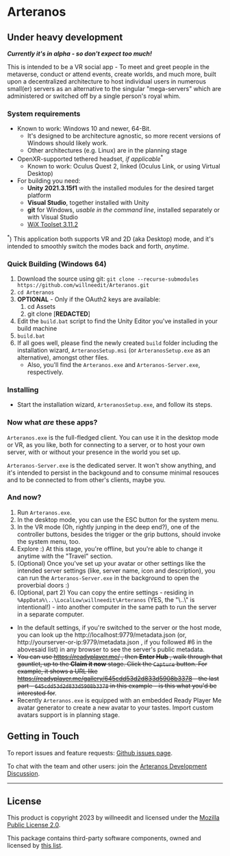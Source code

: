 # Arteranos

## Under heavy development
__*Currently it's in alpha - so don't expect too much!*__

This is intended to be a VR social app - To meet and greet people in the metaverse, conduct or attend events, create worlds, and much more, built upon a decentralized architecture to host individual users in numerous small(er) servers as an alternative to the singular "mega-servers" which are administered or switched off by a single person's royal whim.

### System requirements

- Known to work: Windows 10 and newer, 64-Bit.
  - It's designed to be architecture agnostic, so more recent versions of Windows should likely work.
  - Other architectures (e.g. Linux) are in the planning stage
- OpenXR-supported tethered headset, _if applicable_<sup>*</sup>
  - Known to work: Oculus Quest 2, linked (Oculus Link, or using Virtual Desktop)
- For building you need:
  - **Unity 2021.3.15f1** with the installed modules for the desired target platform
  - **Visual Studio**, together installed with Unity
  - **git** for Windows, _usable in the command line_, installed separately or with Visual Studio
  - [WiX Toolset 3.11.2](https://github.com/wixtoolset/wix3/releases/tag/wix3112rtm)

<sup>*</sup>) This application both supports VR and 2D (aka Desktop) mode, and it's intended to smoothly switch the modes back and forth, _anytime_.

### Quick Building (Windows 64)
 1. Download the source using git: `git clone --recurse-submodules https://github.com/willneedit/Arteranos.git`
 2. `cd Arteranos`
 3. **OPTIONAL** - Only if the OAuth2 keys are available:
    1. cd Assets
    2. git clone \[**REDACTED**\]
 4. Edit the `build.bat` script to find the Unity Editor you've installed in your build machine
 5. `build.bat`
 6. If all goes well, please find the newly created `build` folder including the installation wizard, `ArteranosSetup.msi` (or `ArteranosSetup.exe` as an alternative), amongst other files.
    - Also, you'll find the `Arteranos.exe` and `Arteranos-Server.exe`, respectively.

### Installing
 - Start the installation wizard, `ArteranosSetup.exe`, and follow its steps.

### Now what _are_ these apps?
`Arteranos.exe` is the full-fledged client. You can use it in the desktop mode or VR, as you like, both for connecting to a server, or to host your own server, with or without your presence in the world you set up.

`Arteranos-Server.exe` is the dedicated server. It won't show anything, and it's intended to persist in the backgound and to consume minimal resouces and to be connected to from other's clients, maybe you.

### And now?
1. Run `Arteranos.exe`.
2. In the desktop mode, you can use the ESC button for the system menu.
3. In the VR mode (Oh, rightly junping in the deep end?), one of the controller buttons, besides the trigger or the grip buttons, should invoke the system menu, too.
4. Explore :) At this stage, you're offline, but you're able to change it anytime with the "Travel" section.
5. (Optional) Once you've set up your avatar or other settings like the intended server settings (like, server name, icon and description), you can run the `Arteranos-Server.exe` in the background to open the proverbial doors :)
6. (Optional, part 2) You can copy the entire settings - residing in `%AppData%\..\LocalLow\willneedit\Arteranos` (YES, the "\\..\\" is intentional!) - into another computer in the same path to run the server in a separate computer.

- In the default settings, if you're switched to the server or the host mode, you can look up the http://localhost:9779/metadata.json (or, http://yourserver-or-ip:9779/metadata.json , if you followed #6 in the abovesaid list) in any browser to see the server's public metadata.
- ~~You can use https://readyplayer.me/ , then **Enter Hub** , walk through that gauntlet, up to the **Claim it now** stage. Click the `Capture` button. For example, it shows a URL like https://readyplayer.me/gallery/645cdd53d2d833d5908b3378 - the last part - `645cdd53d2d833d5908b3378` in this example - is this what you'd be interested for~~.
- Recently `Arteranos.exe` is equipped with an embedded Ready Player Me avatar generator to create a new avatar to your tastes. Import custom avatars support is in planning stage.

## Getting in Touch
To report issues and feature requests: [Github issues page](https://github.com/willneedit/Arteranos/issues).

To chat with the team and other users: join the [Arteranos Development Discussion](https://discord.gg/jHYFFd78B9).

---
## License

This product is copyright 2023 by willneedit and licensed under the [Mozilla Public License 2.0](LICENSE.md).

This package contains third-party software components, owned and licensed by [this list](Third%20Party%20Notices.md).
